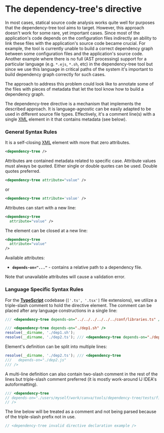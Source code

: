 # The dependency-tree's directive

In most cases, statical source code analysis works quite well for purposes that the dependency-tree tool aims to target. However, this approach doesn't work for some rare, yet important cases. Since most of the application's code depends on the configuration files indirectly an ability to link these files with the application's source code became crucial. For example, the tool is currently unable to build a correct dependency graph between some configuration files and the application's source code. Another example where there is no full (AST processing) support for a particular language (e.g. `*.ejs`, `*.sh`, etc) in the dependency-tree tool but since we use this language in critical paths of the system it's important to build dependency graph correctly for such cases.

The approach to address this problem could look like to annotate some of the files with pieces of metadata that let the tool know how to build a dependency graph.

The dependency-tree directive is a mechanism that implements the described approach. It is language-agnostic can be easily adapted to be used in different source file types. Effectively, it's a comment line(s) with a single [XML] element in it that contains metadata (see below).

### General Syntax Rules

It is a self-closing [XML] element with more that zero attributes.

```xml
<dependency-tree />
```

Attributes are contained metadata related to specific case. Attribute values must always be quoted. Either single or double quotes can be used. Double quotes preferred.

```xml
<dependency-tree attribute="value" />
```

or

```xml
<dependency-tree attribute='value' />
```

Attributes can start with a new line:

```xml
<dependency-tree
  attribute="value" />
```

The element can be closed at a new line:

```xml
<dependency-tree
  attribute="value"
/>
```

Available attributes:

- **`depends-on="..."`** - contains a relative path to a dependency file.

Note that unavailable attributes will cause a validation error.

### Language Specific Syntax Rules

For the **[TypeScript]** codebase (`['.ts', '.tsx']` file extensions), we utilize a triple-slash comment to hold the directive element. The comment can be placed after any language constructions in a single line:

```typescript
/// <dependency-tree depends-on="../../../../../../conf/libraries.ts" />

/// <dependency-tree depends-on="./dep1.sh" />
resolve(__dirname, './dep1.sh');
resolve(__dirname, './dep2.ts'); /// <dependency-tree depends-on="./dep2.js" />
```

Element's definition can be split into multiple lines:

```typescript
resolve(__dirname, './dep2.ts'); /// <dependency-tree
///   depends-on="./dep2.js"
/// />
```

A multi-line definition can also contain two-slash comment in the rest of the lines but triple-slash comment preferred (it is mostly work-around IJ IDEA's autoformatting).

```typescript
/// <dependency-tree
// depends-on="./users/myself/work/canva/tools/dependency-tree/tests/fixtures/directive/index.ts"
// />
```

The line below will be treated as a comment and not being parsed because of the triple-slash prefix not in use.

```typescript
// <dependency-tree invalid directive declaration example />
```

[xml]: https://www.w3schools.com/xml/
[typescript]: https://www.typescriptlang.org/docs/home.html
